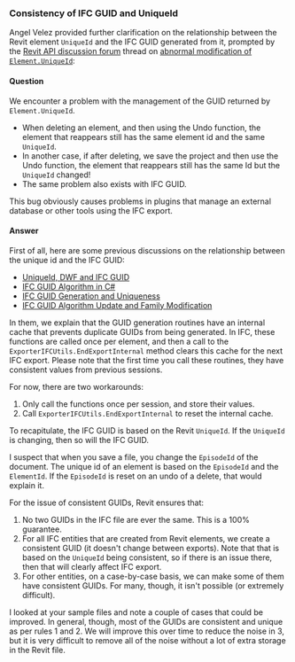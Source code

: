 <head>
<title>The Building Coder</title>
<meta http-equiv="Content-Type" content="text/html; charset=utf-8"/>
<link rel="stylesheet" type="text/css" href="3dwc.css"/>
<script src="https://cdn.rawgit.com/google/code-prettify/master/loader/run_prettify.js?autoload=true" defer="defer"></script>
</head>

<!---

Angel Velez <angel.velez@autodesk.com> RE: Case 11876523  help:  Anormal modification of Element.UniqueId

http://forums.autodesk.com/t5/revit-api/anormal-modification-of-element-uniqueid/m-p/6372628

Consistency of IFC GUID and UniqueId #revitapi #3dwebcoder @AutodeskRevit @AutodeskForge #aec #bim

Angel Velez provided further clarification on the relationship between the Revit element UniqueId and the IFC GUID generated from it, prompted by the Revit API discussion forum thread on abnormal modification of Element.UniqueId...

-->

### Consistency of IFC GUID and UniqueId

Angel Velez provided further clarification on the relationship between the Revit element `UniqueId` and the IFC GUID generated from it, prompted by
the [Revit API discussion forum](http://forums.autodesk.com/t5/revit-api/bd-p/160) thread 
on [abnormal modification of `Element.UniqueId`](http://forums.autodesk.com/t5/revit-api/anormal-modification-of-element-uniqueid/m-p/6372628):

#### <a name="2"></a>Question

We encounter a problem with the management of the GUID returned by `Element.UniqueId`.

- When deleting an element, and then using the Undo function, the element that reappears still has the same element id and the same `UniqueId`.
- In another case, if after deleting, we save the project and then use the Undo function, the element that reappears still has the same Id but the `UniqueId` changed!
- The same problem also exists with IFC GUID.
 
This bug obviously causes problems in plugins that manage an external database or other tools using the IFC export.

#### <a name="3"></a>Answer

First of all, here are some previous discussions on the relationship between the unique id and the IFC GUID:

- [UniqueId, DWF and IFC GUID](http://thebuildingcoder.typepad.com/blog/2009/02/uniqueid-dwf-and-ifc-guid.html)
- [IFC GUID Algorithm in C#](http://thebuildingcoder.typepad.com/blog/2010/06/ifc-guid-algorithm-in-c.html)
- [IFC GUID Generation and Uniqueness](http://thebuildingcoder.typepad.com/blog/2012/09/ifc-guid-generation-and-uniqueness.html)
- [IFC GUID Algorithm Update and Family Modification](http://thebuildingcoder.typepad.com/blog/2014/07/ifc-guid-algorithm-update-and-family-modification.html)

In them, we explain that the GUID generation routines have an internal cache that prevents duplicate GUIDs from being generated. In IFC, these functions are called once per element, and then a call to the `ExporterIFCUtils.EndExportInternal` method clears this cache for the next IFC export. Please note that the first time you call these routines, they have consistent values from previous sessions.

For now, there are two workarounds:

1. Only call the functions once per session, and store their values.
2. Call `ExporterIFCUtils.EndExportInternal` to reset the internal cache.

To recapitulate, the IFC GUID is based on the Revit `UniqueId`.
If the `UniqueId` is changing, then so will the IFC GUID.

I suspect that when you save a file, you change the `EpisodeId` of the document.
The unique id of an element is based on the `EpisodeId` and the `ElementId`.
If the `EpisodeId` is reset on an undo of a delete, that would explain it.  
 
For the issue of consistent GUIDs, Revit ensures that:
 
1. No two GUIDs in the IFC file are ever the same. This is a 100% guarantee.
2. For all IFC entities that are created from Revit elements, we create a consistent GUID (it doesn't change between exports).  Note that that is based on the `UniqueId` being consistent, so if there is an issue there, then that will clearly affect IFC export.
3. For other entities, on a case-by-case basis, we can make some of them have consistent GUIDs.  For many, though, it isn't possible (or extremely difficult). 
 
I looked at your sample files and note a couple of cases that could be improved.
In general, though, most of the GUIDs are consistent and unique as per rules 1 and 2.
We will improve this over time to reduce the noise in 3, but it is very difficult to remove all of the noise without a lot of extra storage in the Revit file.

